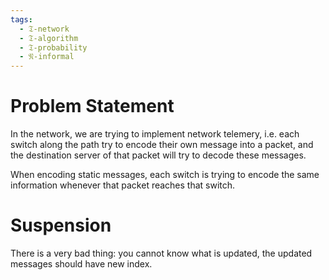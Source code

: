 ```yaml
---
tags:
  - 𝔗-network
  - 𝔗-algorithm
  - 𝔗-probability
  - 𝔑-informal
---
```

# Problem Statement

In the network, we are trying to implement network telemery, i.e. each switch along the path try to encode their own message into a packet, and the destination server of that packet will try to decode these messages. 

When encoding static messages, each switch is trying to encode the same information whenever that packet reaches that switch. 

# Suspension

There is a very bad thing: you cannot know what is updated, the updated messages should have new index. 